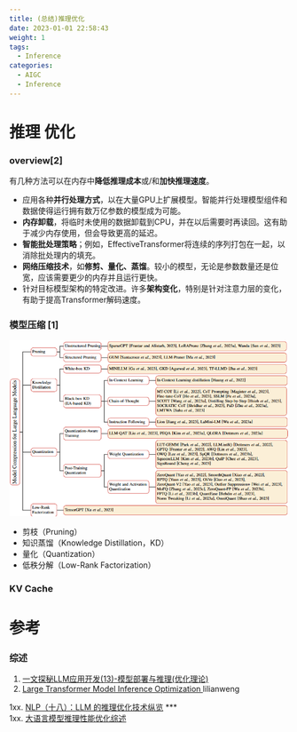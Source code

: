 ```yaml
---
title: (总结)推理优化
date: 2023-01-01 22:58:43
weight: 1
tags:
  - Inference
categories: 
  - AIGC
  - Inference 
---
```


<p></p>
<!-- more -->

# 推理 优化
### overview[2]
有几种方法可以在内存中**降低推理成本**或/和**加快推理速度**。
- 应用各种**并行处理方式**，以在大量GPU上扩展模型。智能并行处理模型组件和数据使得运行拥有数万亿参数的模型成为可能。
- **内存卸载**，将临时未使用的数据卸载到CPU，并在以后需要时再读回。这有助于减少内存使用，但会导致更高的延迟。
- **智能批处理策略**；例如，EffectiveTransformer将连续的序列打包在一起，以消除批处理内的填充。
- **网络压缩技术**，如**修剪、量化、蒸馏**。较小的模型，无论是参数数量还是位宽，应该需要更少的内存并且运行更快。
- 针对目标模型架构的特定改进。许多**架构变化**，特别是针对注意力层的变化，有助于提高Transformer解码速度。

### 模型压缩 [1]
![compress.png](./images/compress.png)

+ 剪枝（Pruning）
+ 知识蒸馏（Knowledge Distillation，KD）
+ 量化（Quantization）
+ 低秩分解（Low-Rank Factorization）

### KV Cache


# 参考
### 综述
1. [一文探秘LLM应用开发(13)-模型部署与推理(优化理论) ](https://mp.weixin.qq.com/s/glPPSqHjsnDjC0DZSuuPzA)   
2. [Large Transformer Model Inference Optimization ](https://lilianweng.github.io/posts/2023-01-10-inference-optimization/)  lilianweng  

1xx. [NLP（十八）：LLM 的推理优化技术纵览](https://zhuanlan.zhihu.com/p/642412124) ***   
1xx. [大语言模型推理性能优化综述](https://zhuanlan.zhihu.com/p/656485997)  



